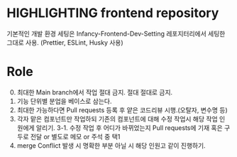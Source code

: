 # HIGHLIGHTING frontend repository

기본적인 개발 환경 세팅은 Infancy-Frontend-Dev-Setting 레포지터리에서 세팅한 그대로 사용.
(Prettier, ESLint, Husky 사용)

# Role

0. 최대한 Main branch에서 작업 절대 금지. 절대 절대로 금지.
1. 기능 단위별 분업을 베이스로 삼는다.
2. 최대한 가능하다면 Pull requests 등록 후 얕은 코드리뷰 시행.(오탈자, 변수명 등)
3. 각자 맡은 컴포넌트만 작업하되 기존의 컴포넌트에 대해 수정 작업시 해당 작업 인원에게 알리기.
  3-1. 수정 작업 후 어디가 바뀌었는지 Pull requests에 기재 혹은 구두로 전달 or 별도로 메모 or 주석 중 택1
4. merge Conflict  발생 시 명확한 부분 아닐 시 해당 인원고 같이 진행하기.
